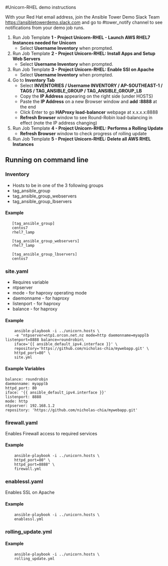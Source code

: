 #Unicorn-RHEL demo instructions

With your Red Hat email address, join the Ansible Tower Demo Slack Team https://ansibletowerdemo.slack.com and go to #tower_notify channel to see notifications from your demo job runs.

1. Run Job Template __1 - Project Unicorn-RHEL - Launch AWS RHEL7 Instances needed for Unicorn__
   * Select __Username Inventory__ when prompted.
2. Run Job Template __2 - Project Unicorn-RHEL: Install Apps and Setup Web Servers__
   * Select __Username Inventory__ when prompted.
3. Run Job Template __3 - Project Unicorn-RHEL: Enable SSI on Apache__
   * Select __Username Inventory__ when prompted.
4. Go to __Inventory Tab__
   * Select __INVENTORIES / Username INVENTORY / AP-SOUTHEAST-1 / TAGS / TAG_ANSIBLE_GROUP / TAG_ANSIBLE_GROUP_LB__
   * Copy the __IP Address__ appearing on the right side (under HOSTS)
   * Paste the __IP Address__ on a new Browser window and __add :8888__ at the end
   * Click Enter to go __HAProxy load-balancer__ webpage at x.x.x.x:8888 
   * __Refresh Browser__ window to see Round-Robin load-balancing in effect (note the IP address changing)
5. Run Job Template __4 - Project Unicorn-RHEL: Performs a Rolling Update__
   * __Refresh Browser__ window to check progress of rolling update
6. Run Job Template __5 - Project Unicorn-RHEL: Delete all AWS RHEL Instances__

## Running on command line

### Inventory
* Hosts to be in one of the 3 following groups
 * tag_ansible_group
 * tag_ansible_group_webservers
 * tag_ansible_group_lbservers

#### Example
```
   [tag_ansible_group]
   centos7
   rhel7_lamp

   [tag_ansible_group_webservers]
   rhel7_lamp

   [tag_ansible_group_lbservers]
   centos7
```

### site.yaml
* Requires variable
 * ntpserver 
 * mode - for haproxy operating mode
 * daemonname - for haproxy
 * listenport - for haproxy
 * balance - for haproxy

#### Example
```
    ansible-playbook -i ../unicorn.hosts \
    -e "ntpserver=ntp1.orcon.net.nz mode=http daemonname=myapplb listenport=8888 balance=roundrobin\
    iface='{{ ansible_default_ipv4.interface }}' \
    repository='https://github.com/nicholas-chia/mywebapp.git' \
    httpd_port=80" \
    site.yml 
```

#### Example Variables
    balance: roundrobin
    daemonname: myapplb
    httpd_port: 80
    iface: '{{ ansible_default_ipv4.interface }}'
    listenport: 8888
    mode: http
    ntpserver: 192.168.1.2
    repository: 'https://github.com/nicholas-chia/mywebapp.git'

### firewall.yaml
Enables Firewall access to required services

#### Example
```
    ansible-playbook -i ../unicorn.hosts \
    httpd_port=80" \
    httpd_port=8888" \
    firewall.yml 
```
### enablessl.yaml
Enables SSL on Apache

#### Example
```
    ansible-playbook -i ../unicorn.hosts \
    enablessl.yml 
```

### rolling_update.yml

#### Example
```
    ansible-playbook -i ../unicorn.hosts \
    rolling_update.yml 
```

